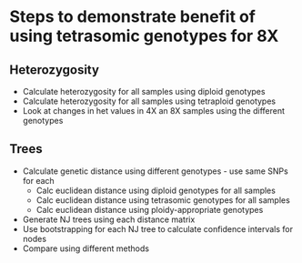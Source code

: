 # Steps to demonstrate benefit of using tetrasomic genotypes for 8X

## Heterozygosity
* Calculate heterozygosity for all samples using diploid genotypes
* Calculate heterozygosity for all samples using tetraploid genotypes
* Look at changes in het values in 4X an 8X samples using the different genotypes

## Trees
* Calculate genetic distance using different genotypes - use same SNPs for each
  * Calc euclidean distance using diploid genotypes for all samples
  * Calc euclidean distance using tetrasomic genotypes for all samples
  * Calc euclidean distance using ploidy-appropriate genotypes
* Generate NJ trees using each distance matrix
* Use bootstrapping for each NJ tree to calculate confidence intervals for nodes
* Compare using different methods



